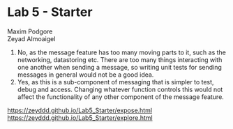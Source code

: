 # Lab 5 - Starter

Maxim Podgore  
Zeyad Almoaigel

1. No, as the message feature has too many moving parts to it, such as the networking, datastoring etc. There are too many things interacting with one another when sending a message, so writing unit tests for sending messages in general would not be a good idea.
2. Yes, as this is a sub-component of messaging that is simpler to test, debug and access. Changing whatever function controls this would not affect the functionality of any other component of the message feature.

https://zeyddd.github.io/Lab5_Starter/expose.html <br>
https://zeyddd.github.io/Lab5_Starter/explore.html
